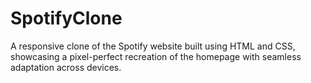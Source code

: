# SpotifyClone
A responsive clone of the Spotify website built using HTML and CSS, showcasing a pixel-perfect recreation of the homepage with seamless adaptation across devices.
